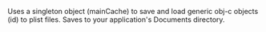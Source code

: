 
Uses a singleton object (mainCache) to save and load generic obj-c objects (id) to plist files. Saves to your
application's Documents directory.